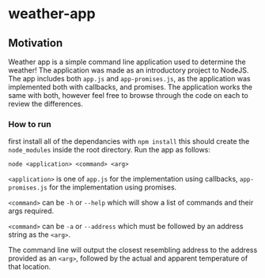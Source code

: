 # weather-app

## Motivation 

Weather app is a simple command line application used to determine the weather! The application was made as an introductory project to NodeJS. The app includes both `app.js` and `app-promises.js`, as the application was implemented both with callbacks, and promises. The application works the same with both, however feel free to browse through the code on each to review the differences. 

### How to run 
first install all of the dependancies with `npm install` this should create the `node_modules` inside the root directory. 
Run the app as follows: 
```
node <application> <command> <arg>
```

`<application>` is one of `app.js` for the implementation using callbacks, `app-promises.js` for the implementation using promises. 

`<command>` can be `-h` or `--help` which will show a list of commands and their args required. 

`<command>` can be `-a` or `--address` which must be followed by an address string as the `<arg>`. 

The command line will output the closest resembling address to the address provided as an `<arg>`, 
followed by the actual and apparent temperature of that location. 
